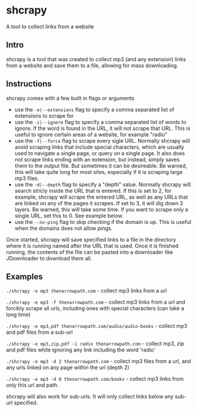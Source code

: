 # shcrapy

A tool to collect links from a website

## Intro

shcrapy is a tool that was created to collect mp3 (and any extension) links from a website and save them to a file, allowing for mass downloading.

## Instructions

shcrapy comes with a few built in flags or arguments

- use the `-e|--extensions` flag to specify a comma separated list of extensions to scrape for
- use the `-i|--ignore` flag to specify a comma separated list of words to ignore. If the word is found in the URL, it will not scrape that URL. This is useful to ignore certain areas of a website, for example "radio"
- use the `-f|--force` flag to scrape every sigle URL. Normally shcrapy will avoid scraping links that include special characters, which are usually used to navigate a single page, or query on a single page. It also does not scrape links ending with an extension, but instead, simply saves them to the output file. But sometimes it can be desireable. Be warned, this will take quite long for most sites, especially if it is scraping large mp3 files.
- use the `-d|--depth` flag to specify a "depth" value. Normally shcrapy will search stricly inside the URL that is entered. If this is set to 2, for example, shcrapy will scrape the entered URL, as well as any URLs that are linked on any of the pages it scrapes. If set to 3, it will dig down 3 layers. Be warned, this will take some time. If you want to scrape only a single URL, set this to 0. See example below.
- use the `--no-ping` flag to skip checking if the domain is up. This is useful when the domains does not allow pings.

Once started, shcrapy will save specified links to a file in the directory where it is running named after the URL that is used. Once it is finished running, the contents of the file can be pasted into a downloader like JDownloader to download them all.

## Examples

`./shcrapy -e mp3 thenarrowpath.com` - collect mp3 links from a url

`./shcrapy -e mp3 -f thenarrowpath.com` - collect mp3 links from a url and forcibly scrape all urls, including ones with special characters (can take a long time)

`./shcrapy -e mp3,pdf thenarrowpath.com/audio/audio-books` - collect mp3 and pdf files from a sub-url

`./shcrapy -e mp3,zip,pdf -i radio thenarrowpath.com` - collect mp3, zip and pdf files while ignoring any link including the word 'radio'

`./shcrapy -e mp3 -d 2 thenarrowpath.com` - collect mp3 files from a url, and any urls linked on any page within the url (depth 2)

`./shcrapy -e mp3 -d 0 thenarrowpath.com/books` - collect mp3 links from only this url and path.

shcrapy will also work for sub-urls. It will only collect links below any sub-url specified.
